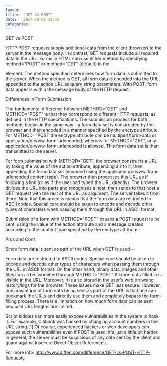 ```yaml
---
layout: 
title:  "GET vs POST"
date:   2017-10-01 10:42
categories: 
---
```


GET vs POST

HTTP POST requests supply additional data from the client (browser) to the server in the message body. In contrast, GET requests include all required data in the URL. Forms in HTML can use either method by specifying method="POST" or method="GET" (default) in the <form> element. The method specified determines how form data is submitted to the server. When the method is GET, all form data is encoded into the URL, appended to the action URL as query string parameters. With POST, form data appears within the message body of the HTTP request. 

Differences in Form Submission

The fundamental difference between METHOD="GET" and METHOD="POST" is that they correspond to different HTTP requests, as defined in the HTTP specifications. The submission process for both methods begins in the same way - a form data set is constructed by the browser and then encoded in a manner specified by the enctype attribute. For METHOD="POST the enctype attribute can be multipart/form-data or application/x-www-form-urlencoded, whereas for METHOD="GET", only application/x-www-form-urlencoded is allowed. This form data set is then transmitted to the server.

For form submission with METHOD="GET", the browser constructs a URL by taking the value of the action attribute, appending a ? to it, then appending the form data set (encoded using the application/x-www-form-urlencoded content type). The browser then processes this URL as if following a link (or as if the user had typed the URL directly). The browser divides the URL into parts and recognizes a host, then sends to that host a GET request with the rest of the URL as argument. The server takes it from there. Note that this process means that the form data are restricted to ASCII codes. Special care should be taken to encode and decode other types of characters when passing them through the URL in ASCII format.

Submission of a form with METHOD="POST" causes a POST request to be sent, using the value of the action attribute and a message created according to the content type specified by the enctype attribute. 

Pros and Cons

Since form data is sent as part of the URL when GET is used --

Form data are restricted to ASCII codes. Special care should be taken to encode and decode other types of characters when passing them through the URL in ASCII format. On the other hand, binary data, images and other files can all be submitted through METHOD="POST"
All form data filled in is visible in the URL. Moreover, it is also stored in the user's web browsing history/logs for the browser. These issues make GET less secure.
However, one advantage of form data being sent as part of the URL is that one can bookmark the URLs and directly use them and completely bypass the form-filling process.
There is a limitation on how much form data can be sent because URL lengths are limited.

Script kiddies can more easily expose vulnerabilities in the system to hack it. For example, Citibank was hacked by changing account numbers in the URL string.[1] Of course, experienced hackers or web developers can expose such vulnerabilities even if POST is used; it's just a little bit harder. In general, the server must be suspicious of any data sent by the client and guard against Insecure Direct Object References. 

For more info: http://www.diffen.com/difference/GET-vs-POST-HTTP-Requests

